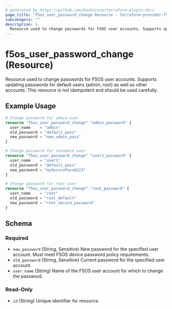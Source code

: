 ```yaml
---
# generated by https://github.com/hashicorp/terraform-plugin-docs
page_title: "f5os_user_password_change Resource - terraform-provider-f5os"
subcategory: ""
description: |-
  Resource used to change passwords for F5OS user accounts. Supports updating passwords for default users (admin, root) as well as other accounts. This resource is not idempotent and should be used carefully.
---
```


# f5os_user_password_change (Resource)

Resource used to change passwords for F5OS user accounts. Supports updating passwords for default users (admin, root) as well as other accounts. This resource is not idempotent and should be used carefully.

## Example Usage

```terraform
# Change password for admin user
resource "f5os_user_password_change" "admin_password" {
  user_name    = "admin"
  old_password = "default_pass"
  new_password = "new_admin_pass"
}

# Change password for standard user
resource "f5os_user_password_change" "user1_password" {
  user_name    = "user1"
  old_password = "default_pass"
  new_password = "mySecurePass@123"
}

# Change password for root user
resource "f5os_user_password_change" "root_password" {
  user_name    = "root"
  old_password = "root_default"
  new_password = "root_secure_password"
}
```

<!-- schema generated by tfplugindocs -->
## Schema

### Required

- `new_password` (String, Sensitive) New password for the specified user account. Must meet F5OS device password policy requirements.
- `old_password` (String, Sensitive) Current password for the specified user account.
- `user_name` (String) Name of the F5OS user account for which to change the password.

### Read-Only

- `id` (String) Unique identifier for resource.


